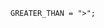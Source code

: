 <!-- This file is generated automatically by infrastructure scripts. Please don't edit by hand. -->

```{ .ebnf .slang-ebnf #GREATER_THAN }
GREATER_THAN = ">";
```
